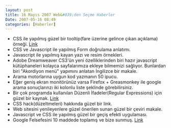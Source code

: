 ```yaml
---
layout: post
title: 16 Mayıs 2007 Web&#039;den Seçme Haberler
Date: 2007-05-16 08:49
categories: [Haberler]
---
```


-   CSS ile yapılmış güzel bir tooltip(fare üzerine gelince çıkan
    açıklama) örneği. [Link][]
-   CSS ve Javascript ile yapılmış Form doğrulama anlatımı.
-   Javascript ile yapılmış kayan yazı ve resim örnekleri.
-   Adobe Dreamweaver CS3'ün yeni özelliklerinden biri hazır javascript
    kütüphaneleri kolayca sayfalarımıza ekleye bilmemizi sağlıyor.
    Bunlardan biri "Akordiyon menü" yapımını anlatan İngilizce bir
    makale.
-   Arama motorlarına uygun kod yazmanın 50 ipucu.
-   Eğer geniş ekran monitörünüz varsa Firefox + Greasmonkey ile google
    arama sonuçlarınzı iki kolonlu liste şeklinde görebilirsiniz.
-   Bir çok programda kullanılan Düzenli İfadeler(Regular Expressions)
    için güzel bir kaynak. [Link][6]
-   CSS hack(düzeltmeleri) hakkında güzel bir link.
-   Web sitesini yenileyenlere güzel önerilen sunan güzel bir çeviri
    makale.
-   Javascript ve CSS ile yapılmış güzel bir geçiş efekti uygulaması.
-   Google Felsefesini 10 maddede toplamış ve bize sunmuş. [Link][10]


  [Link]: http://www.cssplay.co.uk/menu/tooltips.html "Link"
  [6]: http://regexlib.com/Default.aspx "Link"
  [10]: http://www.google.com/corporate/today.html "Link"
